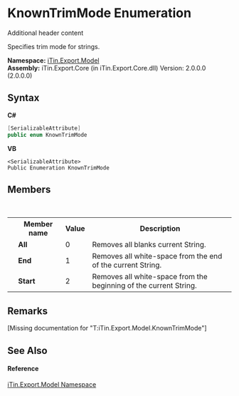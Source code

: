 # KnownTrimMode Enumeration
Additional header content 

Specifies trim mode for strings.

**Namespace:**&nbsp;<a href="N_iTin_Export_Model">iTin.Export.Model</a><br />**Assembly:**&nbsp;iTin.Export.Core (in iTin.Export.Core.dll) Version: 2.0.0.0 (2.0.0.0)

## Syntax

**C#**<br />
``` C#
[SerializableAttribute]
public enum KnownTrimMode
```

**VB**<br />
``` VB
<SerializableAttribute>
Public Enumeration KnownTrimMode
```


## Members
&nbsp;<table><tr><th></th><th>Member name</th><th>Value</th><th>Description</th></tr><tr><td /><td target="F:iTin.Export.Model.KnownTrimMode.All">**All**</td><td>0</td><td>Removes all blanks current String.</td></tr><tr><td /><td target="F:iTin.Export.Model.KnownTrimMode.End">**End**</td><td>1</td><td>Removes all white-space from the end of the current String.</td></tr><tr><td /><td target="F:iTin.Export.Model.KnownTrimMode.Start">**Start**</td><td>2</td><td>Removes all white-space from the beginning of the current String.</td></tr></table>

## Remarks
\[Missing <remarks> documentation for "T:iTin.Export.Model.KnownTrimMode"\]

## See Also


#### Reference
<a href="N_iTin_Export_Model">iTin.Export.Model Namespace</a><br />